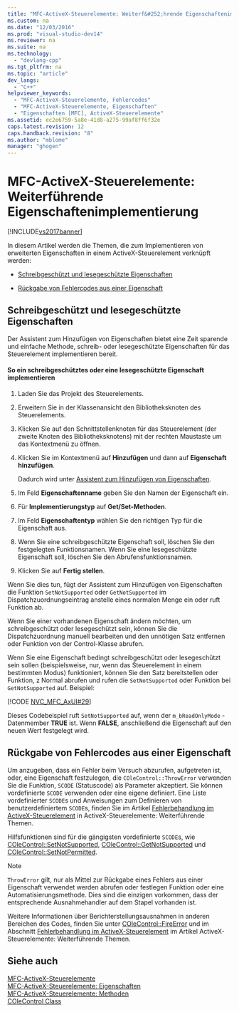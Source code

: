 ```yaml
---
title: "MFC-ActiveX-Steuerelemente: Weiterf&#252;hrende Eigenschaftenimplementierung"
ms.custom: na
ms.date: "12/03/2016"
ms.prod: "visual-studio-dev14"
ms.reviewer: na
ms.suite: na
ms.technology: 
  - "devlang-cpp"
ms.tgt_pltfrm: na
ms.topic: "article"
dev_langs: 
  - "C++"
helpviewer_keywords: 
  - "MFC-ActiveX-Steuerelemente, Fehlercodes"
  - "MFC-ActiveX-Steuerelemente, Eigenschaften"
  - "Eigenschaften [MFC], ActiveX-Steuerelemente"
ms.assetid: ec2e6759-5a8e-41d8-a275-99af8ff6f32e
caps.latest.revision: 12
caps.handback.revision: "8"
ms.author: "mblome"
manager: "ghogen"
---
```

# MFC-ActiveX-Steuerelemente: Weiterf&#252;hrende Eigenschaftenimplementierung
[!INCLUDE[vs2017banner](../assembler/inline/includes/vs2017banner.md)]

In diesem Artikel werden die Themen, die zum Implementieren von erweiterten Eigenschaften in einem ActiveX\-Steuerelement verknüpft werden:  
  
-   [Schreibgeschützt und lesegeschützte Eigenschaften](#_core_read2donly_and_write2donly_properties)  
  
-   [Rückgabe von Fehlercodes aus einer Eigenschaft](#_core_returning_error_codes_from_a_property)  
  
##  <a name="_core_read2donly_and_write2donly_properties"></a> Schreibgeschützt und lesegeschützte Eigenschaften  
 Der Assistent zum Hinzufügen von Eigenschaften bietet eine Zeit sparende und einfache Methode, schreib\- oder lesegeschützte Eigenschaften für das Steuerelement implementieren bereit.  
  
#### So ein schreibgeschütztes oder eine lesegeschützte Eigenschaft implementieren  
  
1.  Laden Sie das Projekt des Steuerelements.  
  
2.  Erweitern Sie in der Klassenansicht den Bibliotheksknoten des Steuerelements.  
  
3.  Klicken Sie auf den Schnittstellenknoten für das Steuerelement \(der zweite Knoten des Bibliotheksknotens\) mit der rechten Maustaste um das Kontextmenü zu öffnen.  
  
4.  Klicken Sie im Kontextmenü auf **Hinzufügen** und dann auf **Eigenschaft hinzufügen**.  
  
     Dadurch wird unter [Assistent zum Hinzufügen von Eigenschaften](../ide/names-add-property-wizard.md).  
  
5.  Im Feld **Eigenschaftenname** geben Sie den Namen der Eigenschaft ein.  
  
6.  Für **Implementierungstyp** auf **Get\/Set\-Methoden**.  
  
7.  Im Feld **Eigenschaftentyp** wählen Sie den richtigen Typ für die Eigenschaft aus.  
  
8.  Wenn Sie eine schreibgeschützte Eigenschaft soll, löschen Sie den festgelegten Funktionsnamen.  Wenn Sie eine lesegeschützte Eigenschaft soll, löschen Sie den Abrufensfunktionsnamen.  
  
9. Klicken Sie auf **Fertig stellen**.  
  
 Wenn Sie dies tun, fügt der Assistent zum Hinzufügen von Eigenschaften die Funktion `SetNotSupported` oder `GetNotSupported` im Dispatchzuordnungseintrag anstelle eines normalen Menge ein oder ruft Funktion ab.  
  
 Wenn Sie einer vorhandenen Eigenschaft ändern möchten, um schreibgeschützt oder lesegeschützt sein, können Sie die Dispatchzuordnung manuell bearbeiten und den unnötigen Satz entfernen oder Funktion von der Control\-Klasse abrufen.  
  
 Wenn Sie eine Eigenschaft bedingt schreibgeschützt oder lesegeschützt sein sollen \(beispielsweise, nur, wenn das Steuerelement in einem bestimmten Modus\) funktioniert, können Sie den Satz bereitstellen oder Funktion, z Normal abrufen und rufen die `SetNotSupported` oder Funktion bei `GetNotSupported` auf.  Beispiel:  
  
 [!CODE [NVC_MFC_AxUI#29](../CodeSnippet/VS_Snippets_Cpp/NVC_MFC_AxUI#29)]  
  
 Dieses Codebeispiel ruft `SetNotSupported` auf, wenn der `m_bReadOnlyMode` \- Datenmember **TRUE** ist.  Wenn **FALSE**, anschließend die Eigenschaft auf den neuen Wert festgelegt wird.  
  
##  <a name="_core_returning_error_codes_from_a_property"></a> Rückgabe von Fehlercodes aus einer Eigenschaft  
 Um anzugeben, dass ein Fehler beim Versuch abzurufen, aufgetreten ist, oder, eine Eigenschaft festzulegen, die `COleControl::ThrowError` verwenden Sie die Funktion, `SCODE` \(Statuscode\) als Parameter akzeptiert.  Sie können vordefinierte `SCODE` verwenden oder eine eigene definiert.  Eine Liste vordefinierter `SCODE`s und Anweisungen zum Definieren von benutzerdefiniertem `SCODE`s, finden Sie im Artikel [Fehlerbehandlung im ActiveX\-Steuerelement](../mfc/mfc-activex-controls-advanced-topics.md) in ActiveX\-Steuerelemente: Weiterführende Themen.  
  
 Hilfsfunktionen sind für die gängigsten vordefinierte `SCODE`s, wie [COleControl::SetNotSupported](../Topic/COleControl::SetNotSupported.md), [COleControl::GetNotSupported](../Topic/COleControl::GetNotSupported.md) und [COleControl::SetNotPermitted](../Topic/COleControl::SetNotPermitted.md).  
  
> [!NOTE]
>  `ThrowError` gilt, nur als Mittel zur Rückgabe eines Fehlers aus einer Eigenschaft verwendet werden abrufen oder festlegen Funktion oder eine Automatisierungsmethode.  Dies sind die einzigen vorkommen, dass der entsprechende Ausnahmehandler auf dem Stapel vorhanden ist.  
  
 Weitere Informationen über Berichterstellungsausnahmen in anderen Bereichen des Codes, finden Sie unter [COleControl::FireError](../Topic/COleControl::FireError.md) und im Abschnitt [Fehlerbehandlung im ActiveX\-Steuerelement](../mfc/mfc-activex-controls-advanced-topics.md) im Artikel ActiveX\-Steuerelemente: Weiterführende Themen.  
  
## Siehe auch  
 [MFC\-ActiveX\-Steuerelemente](../mfc/mfc-activex-controls.md)   
 [MFC\-ActiveX\-Steuerelemente: Eigenschaften](../mfc/mfc-activex-controls-properties.md)   
 [MFC\-ActiveX\-Steuerelemente: Methoden](../mfc/mfc-activex-controls-methods.md)   
 [COleControl Class](../mfc/reference/colecontrol-class.md)